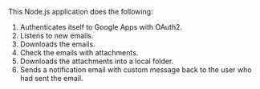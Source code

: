 This Node.js application does the following:

1. Authenticates itself to Google Apps with OAuth2.
2. Listens to new emails.
3. Downloads the emails.
4. Check the emails with attachments.
5. Downloads the attachments into a local folder.
6. Sends a notification email with custom message back to the user who had sent the email.

